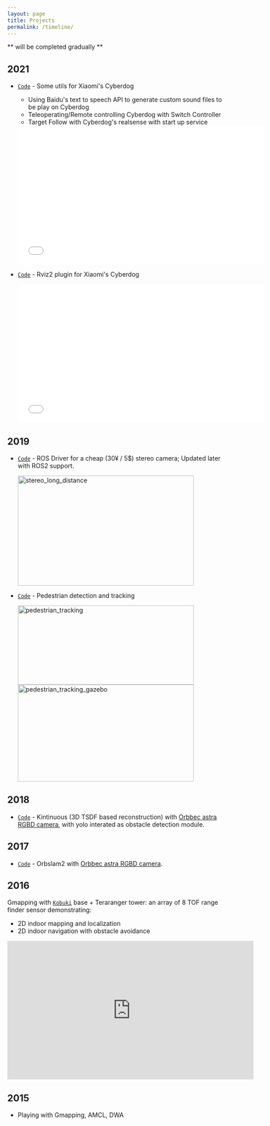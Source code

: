 ```yaml
---
layout: page
title: Projects
permalink: /timeline/
---
```

** will be completed gradually ** 

<!-- ## TImeline
* [2022](#2022)
* [2021](#2021)
* [2020](#2020)
* [2019](#2019)
* [2018](#2018)
* [2017](#2017)
* [2016](#2016)
* [2015](#2015) -->
## 2021
* [`Code`](https://github.com/linzhibo/Cyberdog_utils) - Some utils for Xiaomi's Cyberdog
    * Using Baidu's text to speech API to generate custom sound files to be play on Cyberdog
    * Teleoperating/Remote controlling Cyberdog with Switch Controller
    * Target Follow with Cyberdog's realsense with start up service
    <iframe width="560" height="315" src="//player.bilibili.com/player.html?aid=731362081&bvid=BV1fD4y1y7Ur&cid=855541475&page=1" scrolling="no" border="0" frameborder="no" framespacing="0" allowfullscreen="true"> </iframe>


* [`Code`](https://github.com/linzhibo/Cyberdog_rviz2_plugin) - Rviz2 plugin for Xiaomi's Cyberdog

    <iframe width="560" height="315" src="//player.bilibili.com/player.html?aid=850501443&bvid=BV1ML4y1b78d&cid=480957044&page=1" scrolling="no" border="0" frameborder="no" framespacing="0" allowfullscreen="true"> </iframe>

## 2019
* [`Code`](https://github.com/linzhibo/chusei_stereo_camera_ros) - ROS Driver for a cheap (30¥ / 5$) stereo camera; Updated later with ROS2 support.

    <img width="400" height="250" src="{{site.url}}/media/project_timeline/stereo_long_distance.gif" alt="stereo_long_distance">

* [`Code`](https://github.com/linzhibo/detection_and_tracking_people) - Pedestrian detection and tracking

    <img width="400" height="180" src="{{site.url}}/media/project_timeline/pedestrian_tracking.gif" alt="pedestrian_tracking">
    <img width="400" height="220" src="{{site.url}}/media/project_timeline/pedestrian_tracking_gazebo.gif" alt="pedestrian_tracking_gazebo">

## 2018
* [`Code`](https://github.com/linzhibo/astra_kintinuous_yolo) - Kintinuous (3D TSDF based reconstruction) with [Orbbec astra RGBD camera](https://orbbec3d.com/index/Product/info.html?cate=38&id=36), with yolo interated as obstacle detection module. 



## 2017 
* [`Code`](https://github.com/linzhibo/orb_slam2_astra) - Orbslam2 with [Orbbec astra RGBD camera](https://orbbec3d.com/index/Product/info.html?cate=38&id=36). 

## 2016
Gmapping with [`Kobuki`](http://kobuki.yujinrobot.com/about2/) base + Teraranger tower: an array of 8 TOF range finder sensor demonstrating:
* 2D indoor mapping and localization
* 2D indoor navigation with obstacle avoidance
<iframe width="560" height="315" src="https://www.youtube.com/embed/UP0T4fIuDAg" title="YouTube video player" frameborder="0" allow="accelerometer; autoplay; clipboard-write; encrypted-media; gyroscope; picture-in-picture" allowfullscreen></iframe>


## 2015
* Playing with Gmapping, AMCL, DWA